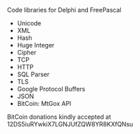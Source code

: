 Code libraries for Delphi and FreePascal

  * Unicode
  * XML
  * Hash
  * Huge Integer
  * Cipher
  * TCP
  * HTTP
  * SQL Parser
  * TLS
  * Google Protocol Buffers
  * JSON
  * BitCoin: MtGox API

BitCoin donations kindly accepted at 12DS5iuRYwkiX7LGNJUfZQW8YR8KXfQNsu